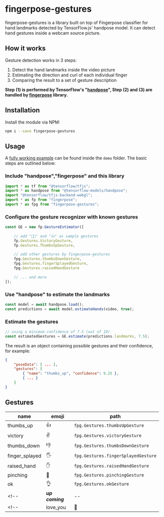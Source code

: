 # fingerpose-gestures

fingerpose-gestures is a library built on top of Fingerpose classifier for hand landmarks detected by TensorFlow.js' handpose model. It can detect hand gestures inside a webcam source picture.

## How it works

Gesture detection works in 3 steps:

1. Detect the hand landmarks inside the video picture
2. Estimating the direction and curl of each individual finger
3. Comparing the result to a set of gesture description

**Step (1) is performed by TensorFlow's "[handpose](https://www.npmjs.com/package/@tensorflow-models/handpose)",
 Step (2) and (3) are handled by [fingerpose](https://www.npmjs.com/package/fingerpose) library.**

## Installation

Install the module via NPM:

```sh
npm i --save fingerpose-gestures
```

## Usage

A [fully working example](https://github.com/mAminP/fingerpose-gestures/tree/main/demo) can be found inside the `demo` folder. The basic steps are outlined below:

### Include "handpose","fingerpose" and this library

```js
import * as tf from "@tensorflow/tfjs";
import * as handpose from "@tensorflow-models/handpose";
import "@tensorflow/tfjs-backend-webgl";
import * as fp from "fingerpose";
import * as fpg from "fingerpose-gestures";

```

### Configure the gesture recognizer with known gestures

```js
const GE = new fp.GestureEstimator([
    
    // add "✌🏻" and "👍" as sample gestures
    fp.Gestures.VictoryGesture,
    fp.Gestures.ThumbsUpGesture,
    
    // add other gestures by fingerpose-gestures 
    fpg.Gestures.thumbsDownGesture,
    fpg.Gestures.fingerSplayedGesture,
    fpg.Gestures.raisedHandGesture
    
    // ... and more
]);
```

### Use "handpose" to estimate the landmarks

```js
const model = await handpose.load();
const predictions = await model.estimateHands(video, true);
```

### Estimate the gestures

```js
// using a minimum confidence of 7.5 (out of 10)
const estimatedGestures = GE.estimate(predictions.landmarks, 7.5);
```

The result is an object containing possible gestures and their confidence, for example:

```json
{
    "poseData": [ ... ],
    "gestures": [
        { "name": "thumbs_up", "confidence": 9.25 },
        { ... }
    ]
}
```

## Gestures

| name            | emoji | path                                |
| --------------- | ----- | ----------------------------------- |
| thumbs_up       | 👍     | `fpg.Gestures.thumbsUpGesture`      |
| victory         | ✌     | `fpg.Gestures.victoryGesture`       |
| thumbs_down     | 👎     | `fpg.Gestures.thumbsDownGesture`    |
| finger_splayed  | 🖐     | `fpg.Gestures.fingerSplayedGesture` |
| raised_hand     | ✋     | `fpg.Gestures.raisedHandGesture`    |
| pinching        | 🤏     | `fpg.Gestures.pinchingGesture`      |
| ok              | 👌     | `fpg.Gestures.okGesture`            |
<!-- | ***up coming*** | --    | --                                  | -->
<!-- | love_you        | 🤟     | `fpg.Gestures.loveYouGesture`       | -->
